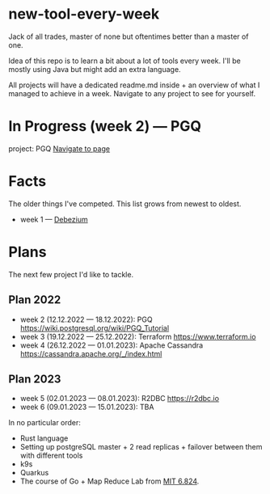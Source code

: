 # new-tool-every-week

Jack of all trades, master of none but oftentimes better than a master of one.

Idea of this repo is to learn a bit about a lot of tools every week. I'll be mostly using Java but might add an extra
language.

All projects will have a dedicated readme.md inside + an overview of what I managed to achieve in a week. Navigate to
any project to see for yourself.

# In Progress (week 2) — PGQ

project: PGQ [Navigate to page](/week2-pgq)

# Facts

The older things I've competed. This list grows from newest to oldest.

- week 1 — [Debezium](/week1-debezium)

# Plans

The next few project I'd like to tackle.

## Plan 2022

- week 2 (12.12.2022 — 18.12.2022): PGQ https://wiki.postgresql.org/wiki/PGQ_Tutorial
- week 3 (19.12.2022 — 25.12.2022): Terraform https://www.terraform.io
- week 4 (26.12.2022 — 01.01.2023): Apache Cassandra https://cassandra.apache.org/_/index.html

## Plan 2023

- week 5 (02.01.2023 — 08.01.2023): R2DBC https://r2dbc.io
- week 6 (09.01.2023 — 15.01.2023): TBA

In no particular order:

- Rust language
- Setting up postgreSQL master + 2 read replicas + failover between them with different tools
- k9s
- Quarkus
- The course of Go + Map Reduce Lab from [MIT 6.824](https://pdos.csail.mit.edu/6.824/).
